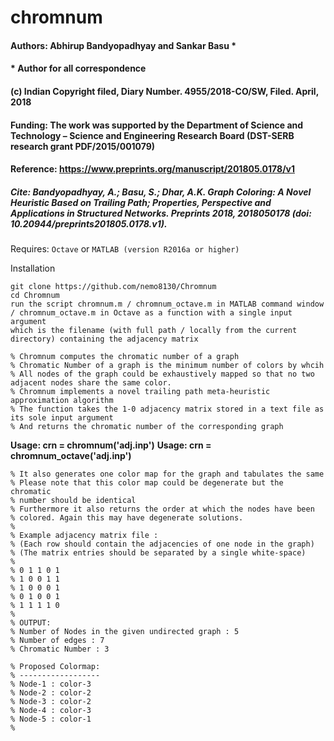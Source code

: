 # chromnum

#### Authors: Abhirup Bandyopadhyay and Sankar Basu *
#### * Author for all correspondence

#### (c) Indian Copyright filed, Diary Number. 4955/2018-CO/SW, Filed. April, 2018

#### Funding: The work was supported by the Department of Science and Technology – Science and Engineering Research Board (DST-SERB research grant PDF/2015/001079)

#### Reference:   https://www.preprints.org/manuscript/201805.0178/v1

##### Cite: Bandyopadhyay, A.; Basu, S.; Dhar, A.K. Graph Coloring: A Novel Heuristic Based on Trailing Path; Properties, Perspective and Applications in Structured Networks. Preprints 2018, 2018050178 (doi: 10.20944/preprints201805.0178.v1). 


Requires: `Octave` or `MATLAB (version R2016a or higher)`  

Installation
```
git clone https://github.com/nemo8130/Chromnum
cd Chromnum
run the script chromnum.m / chromnum_octave.m in MATLAB command window / chromnum_octave.m in Octave as a function with a single input argument
which is the filename (with full path / locally from the current directory) containing the adjacency matrix
```

```
% Chromnum computes the chromatic number of a graph 
% Chromatic Number of a graph is the minimum number of colors by whcih 
% All nodes of the graph could be exhaustively mapped so that no two adjacent nodes share the same color. 
% Chromnum implements a novel trailing path meta-heuristic approximation algorithm
% The function takes the 1-0 adjacency matrix stored in a text file as its sole input argument
% And returns the chromatic number of the corresponding graph
```

**Usage: crn = chromnum('adj.inp')**
**Usage: crn = chromnum_octave('adj.inp')**

```
% It also generates one color map for the graph and tabulates the same 
% Please note that this color map could be degenerate but the chromatic
% number should be identical 
% Furthermore it also returns the order at which the nodes have been
% colored. Again this may have degenerate solutions.
%
% Example adjacency matrix file :
% (Each row should contain the adjacencies of one node in the graph)
% (The matrix entries should be separated by a single white-space)
%
% 0 1 1 0 1
% 1 0 0 1 1
% 1 0 0 0 1
% 0 1 0 0 1
% 1 1 1 1 0
% 
% OUTPUT:
% Number of Nodes in the given undirected graph : 5
% Number of edges : 7 
% Chromatic Number : 3 

% Proposed Colormap:
% ------------------
% Node-1 : color-3
% Node-2 : color-2
% Node-3 : color-2
% Node-4 : color-3
% Node-5 : color-1
%

